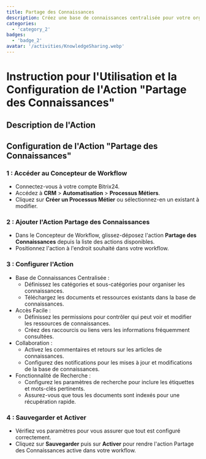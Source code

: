 ```yaml
---
title: Partage des Connaissances
description: Créez une base de connaissances centralisée pour votre organisation.
categories: 
  - 'category_2'
badges: 
  - 'badge_2'
avatar: '/activities/KnowledgeSharing.webp'
---
```

# Instruction pour l'Utilisation et la Configuration de l'Action "Partage des Connaissances"

## Description de l'Action

## **Configuration de l'Action "Partage des Connaissances"**

### 1 : Accéder au Concepteur de Workflow
- Connectez-vous à votre compte Bitrix24.
- Accédez à **CRM** > **Automatisation** > **Processus Métiers**.
- Cliquez sur **Créer un Processus Métier** ou sélectionnez-en un existant à modifier.

### 2 : Ajouter l'Action Partage des Connaissances
- Dans le Concepteur de Workflow, glissez-déposez l'action **Partage des Connaissances** depuis la liste des actions disponibles.
- Positionnez l'action à l'endroit souhaité dans votre workflow.

### 3 : Configurer l'Action
- Base de Connaissances Centralisée :
  - Définissez les catégories et sous-catégories pour organiser les connaissances.
  - Téléchargez les documents et ressources existants dans la base de connaissances.
- Accès Facile :
  - Définissez les permissions pour contrôler qui peut voir et modifier les ressources de connaissances.
  - Créez des raccourcis ou liens vers les informations fréquemment consultées.
- Collaboration :
  - Activez les commentaires et retours sur les articles de connaissances.
  - Configurez des notifications pour les mises à jour et modifications de la base de connaissances.
- Fonctionnalité de Recherche :
  - Configurez les paramètres de recherche pour inclure les étiquettes et mots-clés pertinents.
  - Assurez-vous que tous les documents sont indexés pour une récupération rapide.

### 4 : Sauvegarder et Activer
- Vérifiez vos paramètres pour vous assurer que tout est configuré correctement.
- Cliquez sur **Sauvegarder** puis sur **Activer** pour rendre l'action Partage des Connaissances active dans votre workflow.